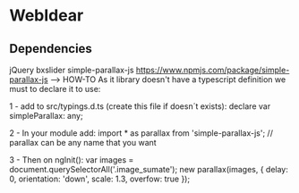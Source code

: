 # WebIdear

## Dependencies
jQuery
bxslider
simple-parallax-js https://www.npmjs.com/package/simple-parallax-js
--> HOW-TO
As it library doesn't have a typescript definition we must to declare it to use:

1 - add to src/typings.d.ts (create this file if doesn´t exists):
declare var simpleParallax: any;

2 - In your module add:
import * as parallax from 'simple-parallax-js'; // parallax can be any name that you want

3 - Then on ngInit():
var images = document.querySelectorAll('.image_sumate');
    new parallax(images, {
      delay: 0,
      orientation: 'down',
      scale: 1.3,
      overfow: true
    });



